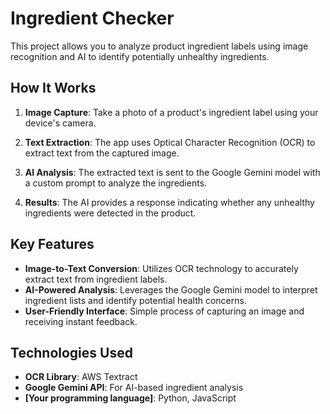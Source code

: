 # Ingredient Checker

This project allows you to analyze product ingredient labels using image recognition and AI to identify potentially unhealthy ingredients.

## How It Works

1. **Image Capture**: Take a photo of a product's ingredient label using your device's camera.

2. **Text Extraction**: The app uses Optical Character Recognition (OCR) to extract text from the captured image.

3. **AI Analysis**: The extracted text is sent to the Google Gemini model with a custom prompt to analyze the ingredients.

4. **Results**: The AI provides a response indicating whether any unhealthy ingredients were detected in the product.

## Key Features

- **Image-to-Text Conversion**: Utilizes OCR technology to accurately extract text from ingredient labels.
- **AI-Powered Analysis**: Leverages the Google Gemini model to interpret ingredient lists and identify potential health concerns.
- **User-Friendly Interface**: Simple process of capturing an image and receiving instant feedback.

## Technologies Used

- **OCR Library**: AWS Textract
- **Google Gemini API**: For AI-based ingredient analysis
- **[Your programming language]**: Python, JavaScript

